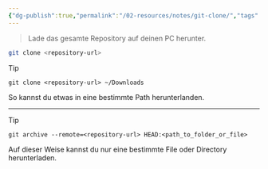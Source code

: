 ```yaml
---
{"dg-publish":true,"permalink":"/02-resources/notes/git-clone/","tags":["git/clone"],"noteIcon":"","updated":"2024-10-15T11:19:05.000+02:00"}
---
```


>Lade das gesamte Repository auf deinen PC herunter.
```bash
git clone <repository-url>
```

>[!tip] 
> `git clone <repository-url> ~/Downloads`
> 
> So kannst du etwas in eine bestimmte Path herunterlanden. 

---

>[!tip] 
>`git archive --remote=<repository-url> HEAD:<path_to_folder_or_file>`
>
> Auf dieser Weise kannst du nur eine bestimmte File oder Directory herunterladen.